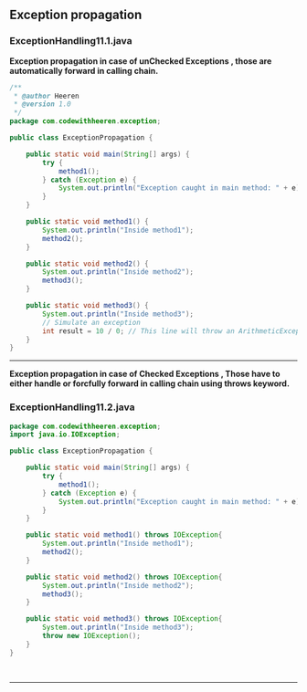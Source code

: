 ## Exception propagation

### ExceptionHandling11.1.java

**Exception propagation in case of unChecked Exceptions , those are automatically forward in calling chain.**
```java
/**
 * @author Heeren
 * @version 1.0
 */
package com.codewithheeren.exception;

public class ExceptionPropagation {

    public static void main(String[] args) {
        try {
            method1();
        } catch (Exception e) {
            System.out.println("Exception caught in main method: " + e);
        }
    }

    public static void method1() {
        System.out.println("Inside method1");
        method2();
    }

    public static void method2() {
        System.out.println("Inside method2");
        method3();
    }

    public static void method3() {
        System.out.println("Inside method3");
        // Simulate an exception
        int result = 10 / 0; // This line will throw an ArithmeticException
    }
}

```
---
**Exception propagation in case of Checked Exceptions , Those have to either handle or forcfully forward in calling chain using throws keyword.**
### ExceptionHandling11.2.java
```java
package com.codewithheeren.exception;
import java.io.IOException;

public class ExceptionPropagation {

    public static void main(String[] args) {
        try {
            method1();
        } catch (Exception e) {
            System.out.println("Exception caught in main method: " + e);
        }
    }

    public static void method1() throws IOException{
        System.out.println("Inside method1");
        method2();
    }

    public static void method2() throws IOException{
        System.out.println("Inside method2");
        method3();
    }

    public static void method3() throws IOException{
        System.out.println("Inside method3");
        throw new IOException();
    }
}
 
 
```
---
